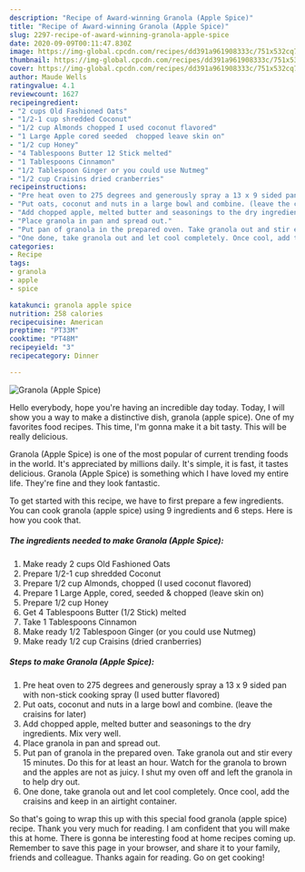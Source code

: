 ```yaml
---
description: "Recipe of Award-winning Granola (Apple Spice)"
title: "Recipe of Award-winning Granola (Apple Spice)"
slug: 2297-recipe-of-award-winning-granola-apple-spice
date: 2020-09-09T00:11:47.830Z
image: https://img-global.cpcdn.com/recipes/dd391a961908333c/751x532cq70/granola-apple-spice-recipe-main-photo.jpg
thumbnail: https://img-global.cpcdn.com/recipes/dd391a961908333c/751x532cq70/granola-apple-spice-recipe-main-photo.jpg
cover: https://img-global.cpcdn.com/recipes/dd391a961908333c/751x532cq70/granola-apple-spice-recipe-main-photo.jpg
author: Maude Wells
ratingvalue: 4.1
reviewcount: 1627
recipeingredient:
- "2 cups Old Fashioned Oats"
- "1/2-1 cup shredded Coconut"
- "1/2 cup Almonds chopped I used coconut flavored"
- "1 Large Apple cored seeded  chopped leave skin on"
- "1/2 cup Honey"
- "4 Tablespoons Butter 12 Stick melted"
- "1 Tablespoons Cinnamon"
- "1/2 Tablespoon Ginger or you could use Nutmeg"
- "1/2 cup Craisins dried cranberries"
recipeinstructions:
- "Pre heat oven to 275 degrees and generously spray a 13 x 9 sided pan with non-stick cooking spray (I used butter flavored)"
- "Put oats, coconut and nuts in a large bowl and combine. (leave the craisins for later)"
- "Add chopped apple, melted butter and seasonings to the dry ingredients. Mix very well."
- "Place granola in pan and spread out."
- "Put pan of granola in the prepared oven. Take granola out and stir every 15 minutes. Do this for at least an hour. Watch for the granola to brown and the apples are not as juicy. I shut my oven off and left the granola in to help dry out."
- "One done, take granola out and let cool completely. Once cool, add the craisins and keep in an airtight container."
categories:
- Recipe
tags:
- granola
- apple
- spice

katakunci: granola apple spice 
nutrition: 258 calories
recipecuisine: American
preptime: "PT33M"
cooktime: "PT48M"
recipeyield: "3"
recipecategory: Dinner

---
```



![Granola (Apple Spice)](https://img-global.cpcdn.com/recipes/dd391a961908333c/751x532cq70/granola-apple-spice-recipe-main-photo.jpg)

Hello everybody, hope you're having an incredible day today. Today, I will show you a way to make a distinctive dish, granola (apple spice). One of my favorites food recipes. This time, I'm gonna make it a bit tasty. This will be really delicious.

Granola (Apple Spice) is one of the most popular of current trending foods in the world. It's appreciated by millions daily. It's simple, it is fast, it tastes delicious. Granola (Apple Spice) is something which I have loved my entire life. They're fine and they look fantastic.




To get started with this recipe, we have to first prepare a few ingredients. You can cook granola (apple spice) using 9 ingredients and 6 steps. Here is how you cook that.

<!--inarticleads1-->

##### The ingredients needed to make Granola (Apple Spice):

1. Make ready 2 cups Old Fashioned Oats
1. Prepare 1/2-1 cup shredded Coconut
1. Prepare 1/2 cup Almonds, chopped (I used coconut flavored)
1. Prepare 1 Large Apple, cored, seeded &amp; chopped (leave skin on)
1. Prepare 1/2 cup Honey
1. Get 4 Tablespoons Butter (1/2 Stick) melted
1. Take 1 Tablespoons Cinnamon
1. Make ready 1/2 Tablespoon Ginger (or you could use Nutmeg)
1. Make ready 1/2 cup Craisins (dried cranberries)




<!--inarticleads2-->

##### Steps to make Granola (Apple Spice):

1. Pre heat oven to 275 degrees and generously spray a 13 x 9 sided pan with non-stick cooking spray (I used butter flavored)
1. Put oats, coconut and nuts in a large bowl and combine. (leave the craisins for later)
1. Add chopped apple, melted butter and seasonings to the dry ingredients. Mix very well.
1. Place granola in pan and spread out.
1. Put pan of granola in the prepared oven. Take granola out and stir every 15 minutes. Do this for at least an hour. Watch for the granola to brown and the apples are not as juicy. I shut my oven off and left the granola in to help dry out.
1. One done, take granola out and let cool completely. Once cool, add the craisins and keep in an airtight container.




So that's going to wrap this up with this special food granola (apple spice) recipe. Thank you very much for reading. I am confident that you will make this at home. There is gonna be interesting food at home recipes coming up. Remember to save this page in your browser, and share it to your family, friends and colleague. Thanks again for reading. Go on get cooking!
